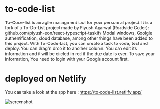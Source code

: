 # to-code-list

To-Code-list is an agile managment tool for your personnal project.
It is a fork of a To-Do-List project made by Piyush Agarwal (Roadside Coder): github.com/piyush-eon/react-typescript-taskify
Modal windows, Goolgle authentification, cloud database, among other things have been added to this project.
With To-Code-List, you can create a task to code, test and deploy. You can drag'n drop it to another column. You can edit its information and it will be circled in red if the due date is over.
To save your information, You need to login with your Google account first.

# deployed on Netlify
You can take a look at the app here : https://to-code-list.netlify.app/

![screenshot](https://user-images.githubusercontent.com/62277078/173736474-57fe3e87-10a0-4afe-85b0-2cf1de54393a.gif)
